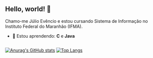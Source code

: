 ## Hello, world! 👋

Chamo-me Júlio Evêncio e estou cursando Sistema de Informação no Instituto Federal do Maranhão (IFMA).

- 🌱 Estou aprendendo: **C** e **Java**

##

[![Anurag's GitHub stats](https://github-readme-stats.vercel.app/api?username=JulioEvencio)](https://github.com/anuraghazra/github-readme-stats)
[![Top Langs](https://github-readme-stats.vercel.app/api/top-langs/?username=JulioEvencio&layout=compact)](https://github.com/anuraghazra/github-readme-stats)

<!--
**JulioEvencio/JulioEvencio** is a ✨ _special_ ✨ repository because its `README.md` (this file) appears on your GitHub profile.

Here are some ideas to get you started:

- 🔭 I’m currently working on ...
- 🌱 I’m currently learning ...
- 👯 I’m looking to collaborate on ...
- 🤔 I’m looking for help with ...
- 💬 Ask me about ...
- 📫 How to reach me: ...
- 😄 Pronouns: ...
- ⚡ Fun fact: ...
-->
